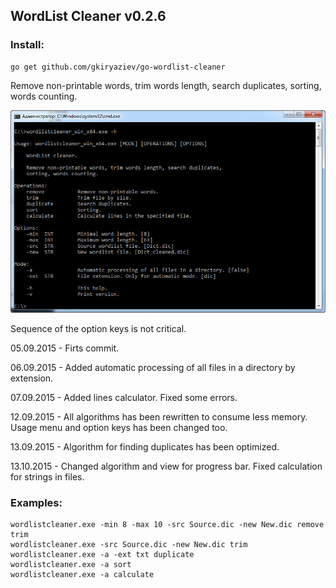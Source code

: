 ##	WordList Cleaner v0.2.6

### Install:
```
go get github.com/gkiryaziev/go-wordlist-cleaner
```

Remove non-printable words, trim words length, search duplicates, sorting, words counting.

![Alt text](/screenshot.jpg?raw=true "Usage")

Sequence of the option keys is not critical.

05.09.2015 - Firts commit.

06.09.2015 - Added automatic processing of all files in a directory by extension.

07.09.2015 - Added lines calculator. Fixed some errors.

12.09.2015 - All algorithms has been rewritten to consume less memory. Usage menu and option keys has been changed too.

13.09.2015 - Algorithm for finding duplicates has been optimized.

13.10.2015 - Changed algorithm and view for progress bar. Fixed calculation for strings in files.

### Examples:
```
wordlistcleaner.exe -min 8 -max 10 -src Source.dic -new New.dic remove trim
wordlistcleaner.exe -src Source.dic -new New.dic trim
wordlistcleaner.exe -a -ext txt duplicate
wordlistcleaner.exe -a sort
wordlistcleaner.exe -a calculate
```